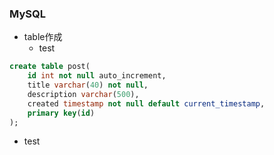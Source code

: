 ### MySQL

- table作成
  - test
```sql
create table post(
	id int not null auto_increment,
	title varchar(40) not null,
    description varchar(500),
    created timestamp not null default current_timestamp,
    primary key(id)
);
```

- test
